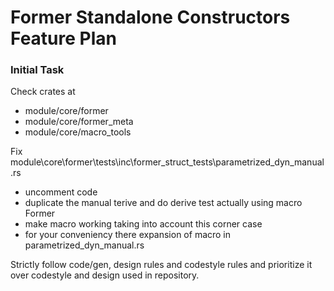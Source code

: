 # Former Standalone Constructors Feature Plan

### Initial Task

Check crates at
- module/core/former
- module/core/former_meta
- module/core/macro_tools

Fix module\core\former\tests\inc\former_struct_tests\parametrized_dyn_manual.rs
- uncomment code
- duplicate the manual terive and do derive test actually using macro Former
- make macro working taking into account this corner case
- for your conveniency there expansion of macro in parametrized_dyn_manual.rs

Strictly follow code/gen, design rules and codestyle rules and prioritize it over codestyle and design used in repository.
